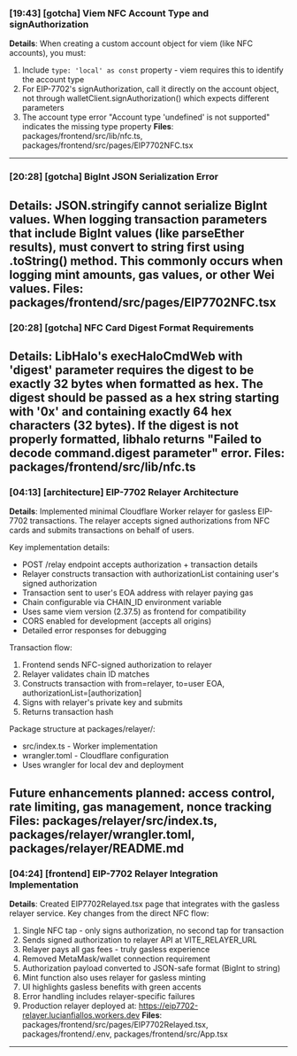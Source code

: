 ### [19:43] [gotcha] Viem NFC Account Type and signAuthorization
**Details**: When creating a custom account object for viem (like NFC accounts), you must:
1. Include `type: 'local' as const` property - viem requires this to identify the account type
2. For EIP-7702's signAuthorization, call it directly on the account object, not through walletClient.signAuthorization() which expects different parameters
3. The account type error "Account type 'undefined' is not supported" indicates the missing type property
**Files**: packages/frontend/src/lib/nfc.ts, packages/frontend/src/pages/EIP7702NFC.tsx
---

### [20:28] [gotcha] BigInt JSON Serialization Error
**Details**: JSON.stringify cannot serialize BigInt values. When logging transaction parameters that include BigInt values (like parseEther results), must convert to string first using .toString() method. This commonly occurs when logging mint amounts, gas values, or other Wei values.
**Files**: packages/frontend/src/pages/EIP7702NFC.tsx
---

### [20:28] [gotcha] NFC Card Digest Format Requirements
**Details**: LibHalo's execHaloCmdWeb with 'digest' parameter requires the digest to be exactly 32 bytes when formatted as hex. The digest should be passed as a hex string starting with '0x' and containing exactly 64 hex characters (32 bytes). If the digest is not properly formatted, libhalo returns "Failed to decode command.digest parameter" error.
**Files**: packages/frontend/src/lib/nfc.ts
---

### [04:13] [architecture] EIP-7702 Relayer Architecture
**Details**: Implemented minimal Cloudflare Worker relayer for gasless EIP-7702 transactions. The relayer accepts signed authorizations from NFC cards and submits transactions on behalf of users.

Key implementation details:
- POST /relay endpoint accepts authorization + transaction details
- Relayer constructs transaction with authorizationList containing user's signed authorization
- Transaction sent to user's EOA address with relayer paying gas
- Chain configurable via CHAIN_ID environment variable
- Uses same viem version (2.37.5) as frontend for compatibility
- CORS enabled for development (accepts all origins)
- Detailed error responses for debugging

Transaction flow:
1. Frontend sends NFC-signed authorization to relayer
2. Relayer validates chain ID matches
3. Constructs transaction with from=relayer, to=user EOA, authorizationList=[authorization]
4. Signs with relayer's private key and submits
5. Returns transaction hash

Package structure at packages/relayer/:
- src/index.ts - Worker implementation
- wrangler.toml - Cloudflare configuration
- Uses wrangler for local dev and deployment

Future enhancements planned: access control, rate limiting, gas management, nonce tracking
**Files**: packages/relayer/src/index.ts, packages/relayer/wrangler.toml, packages/relayer/README.md
---

### [04:24] [frontend] EIP-7702 Relayer Integration Implementation
**Details**: Created EIP7702Relayed.tsx page that integrates with the gasless relayer service. Key changes from the direct NFC flow:
1. Single NFC tap - only signs authorization, no second tap for transaction
2. Sends signed authorization to relayer API at VITE_RELAYER_URL
3. Relayer pays all gas fees - truly gasless experience
4. Removed MetaMask/wallet connection requirement
5. Authorization payload converted to JSON-safe format (BigInt to string)
6. Mint function also uses relayer for gasless minting
7. UI highlights gasless benefits with green accents
8. Error handling includes relayer-specific failures
9. Production relayer deployed at: https://eip7702-relayer.lucianfiallos.workers.dev
**Files**: packages/frontend/src/pages/EIP7702Relayed.tsx, packages/frontend/.env, packages/frontend/src/App.tsx
---

